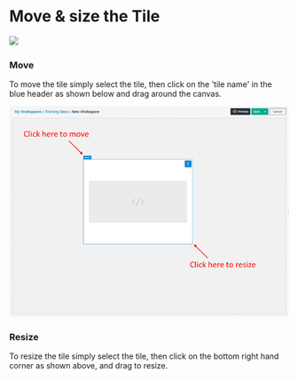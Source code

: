 # Move & size the Tile

![](../.gitbook/assets/move\_and\_resize.gif)

### Move

To move the tile simply select the tile, then click on the 'tile name' in the blue header as shown below and drag around the canvas.

![](<../.gitbook/assets/image (39) (1).png>)

### Resize

To resize the tile simply select the tile, then click on the bottom right hand corner as shown above, and drag to resize.
